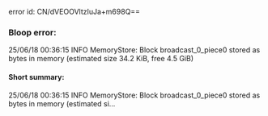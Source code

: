 error id: CN/dVEOOVltzIuJa+m698Q==
### Bloop error:

25/06/18 00:36:15 INFO MemoryStore: Block broadcast_0_piece0 stored as bytes in memory (estimated size 34.2 KiB, free 4.5 GiB)
#### Short summary: 

25/06/18 00:36:15 INFO MemoryStore: Block broadcast_0_piece0 stored as bytes in memory (estimated si...